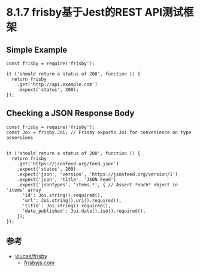 # 8.1.7 frisby基于Jest的REST API测试框架

##  Simple Example

```
const frisby = require('frisby');

it ('should return a status of 200', function () {
  return frisby
    .get('http://api.example.com')
    .expect('status', 200);
});
```

## Checking a JSON Response Body

```
const frisby = require('frisby');
const Joi = frisby.Joi; // Frisby exports Joi for convenience on type assersions


it ('should return a status of 200', function () {
  return frisby
    .get('https://jsonfeed.org/feed.json')
    .expect('status', 200)
    .expect('json', 'version', 'https://jsonfeed.org/version/1')
    .expect('json', 'title', 'JSON Feed')
    .expect('jsonTypes', 'items.*', { // Assert *each* object in 'items' array
      'id': Joi.string().required(),
      'url': Joi.string().uri().required(),
      'title': Joi.string().required(),
      'date_published': Joi.date().iso().required(),
    });
});
```


## 参考
- [vlucas/frisby](https://github.com/vlucas/frisby)
  - [frisbyjs.com](https://www.frisbyjs.com/)
